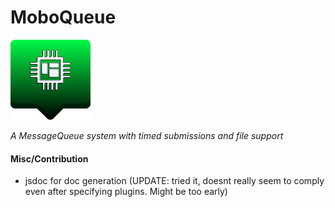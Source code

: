 # MoboQueue

![](https://github.com/gnubyte/moboqueue/raw/master/docs/logos/icon1.png?raw=true)

_A MessageQueue system with timed submissions and file support_






#### Misc/Contribution

 - jsdoc for doc generation (UPDATE: tried it, doesnt really seem to comply even after specifying plugins. Might be too early)